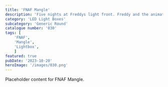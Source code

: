 ```yaml
---
title: 'FNAF Mangle'
description: 'Five nights at Freddys light front. Freddy and the animatronic gang hit the cinemas in 2023.'
category: 'LED Light Boxes'
subcategory: 'Generic Round'
catalogue number: '030'
tags: [
    'FNAF', 
    'Mangle',
    'Lightbox', 
    ]
featured: true
pubDate: '2023-10-20'
heroImage: '/images/030.png'
---
```


Placeholder content for FNAF Mangle.